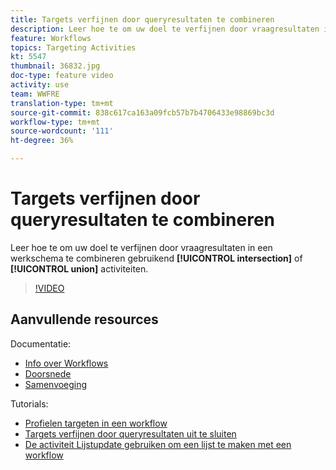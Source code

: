 ```yaml
---
title: Targets verfijnen door queryresultaten te combineren
description: Leer hoe te om uw doel te verfijnen door vraagresultaten in een werkschema te combineren gebruikend de doorsnede of de vakbondsactiviteiten.
feature: Workflows
topics: Targeting Activities
kt: 5547
thumbnail: 36832.jpg
doc-type: feature video
activity: use
team: WWFRE
translation-type: tm+mt
source-git-commit: 838c617ca163a09fcb57b7b4706433e98869bc3d
workflow-type: tm+mt
source-wordcount: '111'
ht-degree: 36%

---
```



# Targets verfijnen door queryresultaten te combineren

Leer hoe te om uw doel te verfijnen door vraagresultaten in een werkschema te combineren gebruikend **[!UICONTROL intersection]** of **[!UICONTROL union]** activiteiten.

>[!VIDEO](https://video.tv.adobe.com/v/36832?quality=12)

## Aanvullende resources

Documentatie:

* [Info over Workflows](https://docs.adobe.com/content/help/en/campaign-classic/using/automating-with-workflows/introduction/about-workflows.html)
* [Doorsnede](https://docs.adobe.com/content/help/en/campaign-classic/using/automating-with-workflows/targeting-activities/intersection.html)
* [Samenvoeging](https://docs.adobe.com/content/help/en/campaign-classic/using/automating-with-workflows/targeting-activities/union.html)

Tutorials:

* [Profielen targeten in een workflow](/help/getting-started/targeting-profiles-in-a-workflow.md)
* [Targets verfijnen door queryresultaten uit te sluiten](/help/automating-with-workflows/refining-targets-by-excluding-query-results.md)
* [De activiteit Lijstupdate gebruiken om een lijst te maken met een workflow](/help/automating-with-workflows/using-the-update-list-activity.md)
